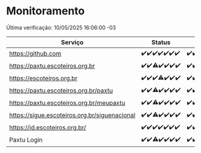 # Monitoramento

Última verificação: 10/05/2025 16:06:00 -03

|Serviço|Status|Últimas 24h|
|---|---|---|
|https://github.com|<span title="2025-05-03: OK=23">✔️</span><span title="2025-05-04: OK=23">✔️</span><span title="2025-05-05: OK=23">✔️</span><span title="2025-05-06: OK=23">✔️</span><span title="2025-05-07: OK=23">✔️</span><span title="2025-05-08: OK=23">✔️</span><span title="2025-05-09: OK=18">✔️</span>|<span title="09/05/2025 16:07:00 -03 : 200">✔️</span><span title="09/05/2025 17:10:00 -03 : 200">✔️</span><span title="09/05/2025 18:08:00 -03 : 200">✔️</span><span title="09/05/2025 19:08:00 -03 : 200">✔️</span><span title="09/05/2025 20:08:00 -03 : 200">✔️</span><span title="09/05/2025 21:44:00 -03 : 200">✔️</span><span title="09/05/2025 23:21:00 -03 : 200">✔️</span><span title="10/05/2025 00:30:00 -03 : 200">✔️</span><span title="10/05/2025 01:10:00 -03 : 200">✔️</span><span title="10/05/2025 02:08:00 -03 : 200">✔️</span><span title="10/05/2025 03:12:00 -03 : 200">✔️</span><span title="10/05/2025 04:08:00 -03 : 200">✔️</span><span title="10/05/2025 05:11:00 -03 : 200">✔️</span><span title="10/05/2025 06:08:00 -03 : 200">✔️</span><span title="10/05/2025 07:08:00 -03 : 200">✔️</span><span title="10/05/2025 08:07:00 -03 : 200">✔️</span><span title="10/05/2025 09:14:00 -03 : 200">✔️</span><span title="10/05/2025 10:17:00 -03 : 200">✔️</span><span title="10/05/2025 11:07:00 -03 : 200">✔️</span><span title="10/05/2025 12:08:00 -03 : 200">✔️</span><span title="10/05/2025 13:09:00 -03 : 200">✔️</span><span title="10/05/2025 14:07:00 -03 : 200">✔️</span><span title="10/05/2025 15:11:00 -03 : 200">✔️</span><span title="10/05/2025 16:06:00 -03 : 200">✔️</span>|
|https://paxtu.escoteiros.org.br|<span title="2025-05-03: OK=23">✔️</span><span title="2025-05-04: OK=23">✔️</span><span title="2025-05-05: OK=22, Falhas=1">⚠️</span><span title="2025-05-06: OK=23">✔️</span><span title="2025-05-07: OK=23">✔️</span><span title="2025-05-08: OK=23">✔️</span><span title="2025-05-09: OK=18">✔️</span>|<span title="09/05/2025 16:07:00 -03 : 200">✔️</span><span title="09/05/2025 17:10:00 -03 : 200">✔️</span><span title="09/05/2025 18:08:00 -03 : 200">✔️</span><span title="09/05/2025 19:08:00 -03 : 200">✔️</span><span title="09/05/2025 20:08:00 -03 : 0">❌</span><span title="09/05/2025 21:44:00 -03 : 200">✔️</span><span title="09/05/2025 23:21:00 -03 : 200">✔️</span><span title="10/05/2025 00:30:00 -03 : 200">✔️</span><span title="10/05/2025 01:10:00 -03 : 200">✔️</span><span title="10/05/2025 02:08:00 -03 : 200">✔️</span><span title="10/05/2025 03:12:00 -03 : 200">✔️</span><span title="10/05/2025 04:08:00 -03 : 200">✔️</span><span title="10/05/2025 05:11:00 -03 : 200">✔️</span><span title="10/05/2025 06:08:00 -03 : 200">✔️</span><span title="10/05/2025 07:08:00 -03 : 200">✔️</span><span title="10/05/2025 08:07:00 -03 : 200">✔️</span><span title="10/05/2025 09:14:00 -03 : 200">✔️</span><span title="10/05/2025 10:17:00 -03 : 200">✔️</span><span title="10/05/2025 11:07:00 -03 : 200">✔️</span><span title="10/05/2025 12:08:00 -03 : 200">✔️</span><span title="10/05/2025 13:10:00 -03 : 200">✔️</span><span title="10/05/2025 14:07:00 -03 : 200">✔️</span><span title="10/05/2025 15:11:00 -03 : 200">✔️</span><span title="10/05/2025 16:06:00 -03 : 200">✔️</span>|
|https://escoteiros.org.br|<span title="2025-05-03: OK=23">✔️</span><span title="2025-05-04: OK=23">✔️</span><span title="2025-05-05: OK=23">✔️</span><span title="2025-05-06: OK=22, Falhas=1">⚠️</span><span title="2025-05-07: OK=23">✔️</span><span title="2025-05-08: OK=23">✔️</span><span title="2025-05-09: OK=18">✔️</span>|<span title="09/05/2025 16:07:00 -03 : 200">✔️</span><span title="09/05/2025 17:10:00 -03 : 200">✔️</span><span title="09/05/2025 18:08:00 -03 : 200">✔️</span><span title="09/05/2025 19:08:00 -03 : 200">✔️</span><span title="09/05/2025 20:08:00 -03 : 200">✔️</span><span title="09/05/2025 21:44:00 -03 : 200">✔️</span><span title="09/05/2025 23:21:00 -03 : 200">✔️</span><span title="10/05/2025 00:30:00 -03 : 200">✔️</span><span title="10/05/2025 01:10:00 -03 : 200">✔️</span><span title="10/05/2025 02:08:00 -03 : 200">✔️</span><span title="10/05/2025 03:12:00 -03 : 200">✔️</span><span title="10/05/2025 04:08:00 -03 : 200">✔️</span><span title="10/05/2025 05:11:00 -03 : 200">✔️</span><span title="10/05/2025 06:08:00 -03 : 200">✔️</span><span title="10/05/2025 07:08:00 -03 : 200">✔️</span><span title="10/05/2025 08:07:00 -03 : 200">✔️</span><span title="10/05/2025 09:14:00 -03 : 200">✔️</span><span title="10/05/2025 10:17:00 -03 : 200">✔️</span><span title="10/05/2025 11:07:00 -03 : 200">✔️</span><span title="10/05/2025 12:08:00 -03 : 200">✔️</span><span title="10/05/2025 13:10:00 -03 : 200">✔️</span><span title="10/05/2025 14:07:00 -03 : 200">✔️</span><span title="10/05/2025 15:11:00 -03 : 200">✔️</span><span title="10/05/2025 16:06:00 -03 : 200">✔️</span>|
|https://paxtu.escoteiros.org.br/paxtu|<span title="2025-05-03: OK=23">✔️</span><span title="2025-05-04: OK=23">✔️</span><span title="2025-05-05: OK=22, Falhas=1">⚠️</span><span title="2025-05-06: OK=23">✔️</span><span title="2025-05-07: OK=23">✔️</span><span title="2025-05-08: OK=23">✔️</span><span title="2025-05-09: OK=18">✔️</span>|<span title="09/05/2025 16:07:00 -03 : 200">✔️</span><span title="09/05/2025 17:10:00 -03 : 200">✔️</span><span title="09/05/2025 18:08:00 -03 : 200">✔️</span><span title="09/05/2025 19:08:00 -03 : 200">✔️</span><span title="09/05/2025 20:08:00 -03 : 200">✔️</span><span title="09/05/2025 21:44:00 -03 : 200">✔️</span><span title="09/05/2025 23:21:00 -03 : 200">✔️</span><span title="10/05/2025 00:30:00 -03 : 200">✔️</span><span title="10/05/2025 01:10:00 -03 : 200">✔️</span><span title="10/05/2025 02:08:00 -03 : 200">✔️</span><span title="10/05/2025 03:12:00 -03 : 200">✔️</span><span title="10/05/2025 04:08:00 -03 : 200">✔️</span><span title="10/05/2025 05:11:00 -03 : 200">✔️</span><span title="10/05/2025 06:08:00 -03 : 200">✔️</span><span title="10/05/2025 07:08:00 -03 : 200">✔️</span><span title="10/05/2025 08:07:00 -03 : 200">✔️</span><span title="10/05/2025 09:14:00 -03 : 200">✔️</span><span title="10/05/2025 10:17:00 -03 : 200">✔️</span><span title="10/05/2025 11:07:00 -03 : 200">✔️</span><span title="10/05/2025 12:08:00 -03 : 200">✔️</span><span title="10/05/2025 13:10:00 -03 : 200">✔️</span><span title="10/05/2025 14:07:00 -03 : 200">✔️</span><span title="10/05/2025 15:11:00 -03 : 200">✔️</span><span title="10/05/2025 16:06:00 -03 : 200">✔️</span>|
|https://paxtu.escoteiros.org.br/meupaxtu|<span title="2025-05-03: OK=23">✔️</span><span title="2025-05-04: OK=23">✔️</span><span title="2025-05-05: OK=22, Falhas=1">⚠️</span><span title="2025-05-06: OK=23">✔️</span><span title="2025-05-07: OK=23">✔️</span><span title="2025-05-08: OK=23">✔️</span><span title="2025-05-09: OK=18">✔️</span>|<span title="09/05/2025 16:07:00 -03 : 200">✔️</span><span title="09/05/2025 17:10:00 -03 : 200">✔️</span><span title="09/05/2025 18:08:00 -03 : 200">✔️</span><span title="09/05/2025 19:08:00 -03 : 200">✔️</span><span title="09/05/2025 20:08:00 -03 : 200">✔️</span><span title="09/05/2025 21:44:00 -03 : 200">✔️</span><span title="09/05/2025 23:21:00 -03 : 200">✔️</span><span title="10/05/2025 00:30:00 -03 : 200">✔️</span><span title="10/05/2025 01:10:00 -03 : 200">✔️</span><span title="10/05/2025 02:08:00 -03 : 200">✔️</span><span title="10/05/2025 03:12:00 -03 : 200">✔️</span><span title="10/05/2025 04:08:00 -03 : 200">✔️</span><span title="10/05/2025 05:11:00 -03 : 200">✔️</span><span title="10/05/2025 06:08:00 -03 : 200">✔️</span><span title="10/05/2025 07:08:00 -03 : 200">✔️</span><span title="10/05/2025 08:07:00 -03 : 200">✔️</span><span title="10/05/2025 09:14:00 -03 : 200">✔️</span><span title="10/05/2025 10:17:00 -03 : 200">✔️</span><span title="10/05/2025 11:07:00 -03 : 200">✔️</span><span title="10/05/2025 12:08:00 -03 : 200">✔️</span><span title="10/05/2025 13:10:00 -03 : 200">✔️</span><span title="10/05/2025 14:07:00 -03 : 200">✔️</span><span title="10/05/2025 15:11:00 -03 : 200">✔️</span><span title="10/05/2025 16:06:00 -03 : 200">✔️</span>|
|https://sigue.escoteiros.org.br/siguenacional|<span title="2025-05-03: OK=23">✔️</span><span title="2025-05-04: OK=23">✔️</span><span title="2025-05-05: OK=22, Falhas=1">⚠️</span><span title="2025-05-06: OK=23">✔️</span><span title="2025-05-07: OK=23">✔️</span><span title="2025-05-08: OK=23">✔️</span><span title="2025-05-09: OK=18">✔️</span>|<span title="09/05/2025 16:07:00 -03 : 200">✔️</span><span title="09/05/2025 17:10:00 -03 : 200">✔️</span><span title="09/05/2025 18:08:00 -03 : 200">✔️</span><span title="09/05/2025 19:08:00 -03 : 200">✔️</span><span title="09/05/2025 20:08:00 -03 : 200">✔️</span><span title="09/05/2025 21:44:00 -03 : 200">✔️</span><span title="09/05/2025 23:21:00 -03 : 200">✔️</span><span title="10/05/2025 00:30:00 -03 : 200">✔️</span><span title="10/05/2025 01:10:00 -03 : 200">✔️</span><span title="10/05/2025 02:08:00 -03 : 200">✔️</span><span title="10/05/2025 03:12:00 -03 : 200">✔️</span><span title="10/05/2025 04:08:00 -03 : 200">✔️</span><span title="10/05/2025 05:11:00 -03 : 200">✔️</span><span title="10/05/2025 06:08:00 -03 : 200">✔️</span><span title="10/05/2025 07:08:00 -03 : 200">✔️</span><span title="10/05/2025 08:07:00 -03 : 200">✔️</span><span title="10/05/2025 09:14:00 -03 : 200">✔️</span><span title="10/05/2025 10:17:00 -03 : 200">✔️</span><span title="10/05/2025 11:07:00 -03 : 200">✔️</span><span title="10/05/2025 12:08:00 -03 : 200">✔️</span><span title="10/05/2025 13:10:00 -03 : 200">✔️</span><span title="10/05/2025 14:07:00 -03 : 200">✔️</span><span title="10/05/2025 15:11:00 -03 : 200">✔️</span><span title="10/05/2025 16:06:00 -03 : 200">✔️</span>|
|https://id.escoteiros.org.br/|<span title="2025-05-03: OK=23">✔️</span><span title="2025-05-04: OK=23">✔️</span><span title="2025-05-05: OK=23">✔️</span><span title="2025-05-06: OK=23">✔️</span><span title="2025-05-07: OK=23">✔️</span><span title="2025-05-08: OK=23">✔️</span><span title="2025-05-09: OK=18">✔️</span>|<span title="09/05/2025 16:07:00 -03 : 200">✔️</span><span title="09/05/2025 17:10:00 -03 : 200">✔️</span><span title="09/05/2025 18:08:00 -03 : 200">✔️</span><span title="09/05/2025 19:08:00 -03 : 200">✔️</span><span title="09/05/2025 20:08:00 -03 : 200">✔️</span><span title="09/05/2025 21:44:00 -03 : 200">✔️</span><span title="09/05/2025 23:21:00 -03 : 200">✔️</span><span title="10/05/2025 00:30:00 -03 : 200">✔️</span><span title="10/05/2025 01:10:00 -03 : 200">✔️</span><span title="10/05/2025 02:08:00 -03 : 200">✔️</span><span title="10/05/2025 03:12:00 -03 : 200">✔️</span><span title="10/05/2025 04:08:00 -03 : 200">✔️</span><span title="10/05/2025 05:11:00 -03 : 200">✔️</span><span title="10/05/2025 06:08:00 -03 : 200">✔️</span><span title="10/05/2025 07:08:00 -03 : 200">✔️</span><span title="10/05/2025 08:07:00 -03 : 200">✔️</span><span title="10/05/2025 09:14:00 -03 : 200">✔️</span><span title="10/05/2025 10:17:00 -03 : 200">✔️</span><span title="10/05/2025 11:07:00 -03 : 200">✔️</span><span title="10/05/2025 12:08:00 -03 : 200">✔️</span><span title="10/05/2025 13:10:00 -03 : 200">✔️</span><span title="10/05/2025 14:07:00 -03 : 200">✔️</span><span title="10/05/2025 15:11:00 -03 : 200">✔️</span><span title="10/05/2025 16:06:00 -03 : 200">✔️</span>|
|Paxtu Login|<span title="2025-05-03: OK=23">✔️</span><span title="2025-05-04: OK=23">✔️</span><span title="2025-05-05: OK=22, Falhas=1">⚠️</span><span title="2025-05-06: OK=23">✔️</span><span title="2025-05-07: OK=23">✔️</span><span title="2025-05-08: OK=23">✔️</span><span title="2025-05-09: OK=18">✔️</span>|<span title="09/05/2025 16:07:00 -03 : 200">✔️</span><span title="09/05/2025 17:10:00 -03 : 200">✔️</span><span title="09/05/2025 18:08:00 -03 : 200">✔️</span><span title="09/05/2025 19:08:00 -03 : 200">✔️</span><span title="09/05/2025 20:08:00 -03 : 200">✔️</span><span title="09/05/2025 21:44:00 -03 : 200">✔️</span><span title="09/05/2025 23:21:00 -03 : 200">✔️</span><span title="10/05/2025 00:30:00 -03 : 200">✔️</span><span title="10/05/2025 01:10:00 -03 : 200">✔️</span><span title="10/05/2025 02:08:00 -03 : 200">✔️</span><span title="10/05/2025 03:12:00 -03 : 200">✔️</span><span title="10/05/2025 04:08:00 -03 : 200">✔️</span><span title="10/05/2025 05:11:00 -03 : 200">✔️</span><span title="10/05/2025 06:08:00 -03 : 200">✔️</span><span title="10/05/2025 07:08:00 -03 : 200">✔️</span><span title="10/05/2025 08:07:00 -03 : 200">✔️</span><span title="10/05/2025 09:14:00 -03 : 200">✔️</span><span title="10/05/2025 10:17:00 -03 : 200">✔️</span><span title="10/05/2025 11:07:00 -03 : 200">✔️</span><span title="10/05/2025 12:08:00 -03 : 200">✔️</span><span title="10/05/2025 13:10:00 -03 : 200">✔️</span><span title="10/05/2025 14:07:00 -03 : 200">✔️</span><span title="10/05/2025 15:11:00 -03 : 200">✔️</span><span title="10/05/2025 16:06:00 -03 : 200">✔️</span>|
